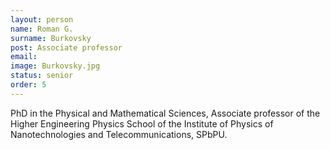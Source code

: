 ```yaml
---
layout: person
name: Roman G.
surname: Burkovsky
post: Associate professor
email: 
image: Burkovsky.jpg
status: senior
order: 5
---
```

PhD in the Physical and Mathematical Sciences, Associate professor of the Higher
Engineering Physics School of the Institute of Physics of Nanotechnologies
and Telecommunications, SPbPU.